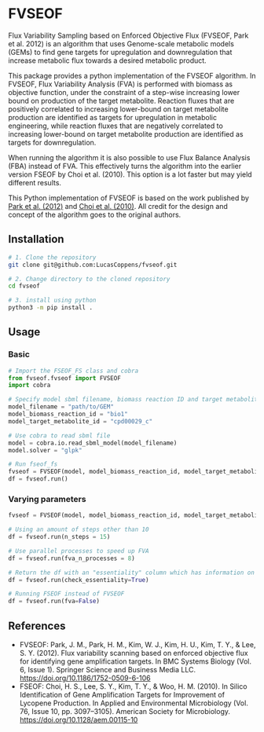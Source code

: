 # FVSEOF
Flux Variability Sampling based on Enforced Objective Flux (FVSEOF, Park et al. 2012) is an algorithm that uses Genome-scale metabolic models (GEMs) to find gene targets for upregulation and downregulation that increase metabolic flux towards a desired metabolic product.

This package provides a python implementation of the FVSEOF algorithm. In FVSEOF, Flux Variability Analysis (FVA) is performed with biomass as objective function, under the constraint of a step-wise increasing lower bound on production of the target metabolite. Reaction fluxes that are positively correlated to increasing lower-bound on target metabolite production are identified as targets for upregulation in metabolic engineering, while reaction fluxes that are negatively correlated to increasing lower-bound on target metabolite production are identified as targets for downregulation.

When running the algorithm it is also possible to use Flux Balance Analysis (FBA) instead of FVA. This effectively turns the algorithm into the earlier version FSEOF by Choi et al. (2010). This option is a lot faster but may yield different results. 

This Python implementation of FVSEOF is based on the work published by [Park et al. (2012)](https://doi.org/10.1186/1752-0509-6-106) and [Choi et al. (2010)](https://doi.org/10.1128/aem.00115-10). All credit for the design and concept of the algorithm goes to the original authors.

## Installation

```bash
# 1. Clone the repository
git clone git@github.com:LucasCoppens/fvseof.git

# 2. Change directory to the cloned repository
cd fvseof

# 3. install using python
python3 -m pip install .
```

## Usage

### Basic

```python
# Import the FSEOF_FS class and cobra
from fvseof.fvseof import FVSEOF
import cobra

# Specify model sbml filename, biomass reaction ID and target metabolite ID
model_filename = "path/to/GEM"
model_biomass_reaction_id = "bio1" 
model_target_metabolite_id = "cpd00029_c"

# Use cobra to read sbml file
model = cobra.io.read_sbml_model(model_filename)
model.solver = "glpk"

# Run fseof_fs
fvseof = FVSEOF(model, model_biomass_reaction_id, model_target_metabolite_id)
df = fvseof.run()
```

### Varying parameters

```python
fvseof = FVSEOF(model, model_biomass_reaction_id, model_target_metabolite_id)

# Using an amount of steps other than 10
df = fvseof.run(n_steps = 15)

# Use parallel processes to speed up FVA
df = fvseof.run(fva_n_processes = 8)

# Return the df with an "essentiality" column which has information on whether a reaction is essential for biomass production in the model
df = fvseof.run(check_essentiality=True)

# Running FSEOF instead of FVSEOF
df = fvseof.run(fva=False)
```

## References
 
* FVSEOF: Park, J. M., Park, H. M., Kim, W. J., Kim, H. U., Kim, T. Y., & Lee, S. Y. (2012). Flux variability scanning based on enforced objective flux for identifying gene amplification targets. In BMC Systems Biology (Vol. 6, Issue 1). Springer Science and Business Media LLC. https://doi.org/10.1186/1752-0509-6-106
* FSEOF: Choi, H. S., Lee, S. Y., Kim, T. Y., & Woo, H. M. (2010). In Silico Identification of Gene Amplification Targets for Improvement of Lycopene Production. In Applied and Environmental Microbiology (Vol. 76, Issue 10, pp. 3097–3105). American Society for Microbiology. https://doi.org/10.1128/aem.00115-10
